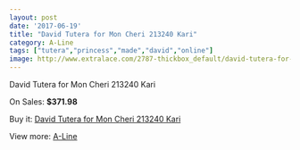 ```yaml
---
layout: post
date: '2017-06-19'
title: "David Tutera for Mon Cheri 213240 Kari"
category: A-Line
tags: ["tutera","princess","made","david","online"]
image: http://www.extralace.com/2787-thickbox_default/david-tutera-for-mon-cheri-213240-kari.jpg
---
```

David Tutera for Mon Cheri 213240 Kari

On Sales: **$371.98**
<a href="https://www.extralace.com/a-line/1324-david-tutera-for-mon-cheri-213240-kari.html"><amp-img layout="responsive" width="600" height="600" src="//www.extralace.com/2787-thickbox_default/david-tutera-for-mon-cheri-213240-kari.jpg" alt="David Tutera for Mon Cheri 213240 Kari 0" /></a>
<a href="https://www.extralace.com/a-line/1324-david-tutera-for-mon-cheri-213240-kari.html"><amp-img layout="responsive" width="600" height="600" src="//www.extralace.com/2788-thickbox_default/david-tutera-for-mon-cheri-213240-kari.jpg" alt="David Tutera for Mon Cheri 213240 Kari 1" /></a>

Buy it: [David Tutera for Mon Cheri 213240 Kari](https://www.extralace.com/a-line/1324-david-tutera-for-mon-cheri-213240-kari.html "David Tutera for Mon Cheri 213240 Kari")

View more: [A-Line](https://www.extralace.com/2-a-line "A-Line")